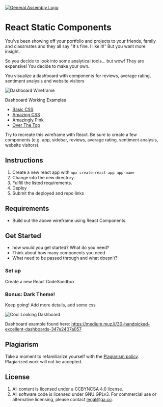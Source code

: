 [![General Assembly Logo](https://camo.githubusercontent.com/1a91b05b8f4d44b5bbfb83abac2b0996d8e26c92/687474703a2f2f692e696d6775722e636f6d2f6b6538555354712e706e67)](https://generalassemb.ly/education/web-development-immersive)

# React Static Components

You've been showing off your portfolio and projects to your friends, family and
classmates and they all say "It's fine. I like it!" But you want more insight.

So you decide to look into some analytical tools... but wow! They are expensive!
You decide to make your own.

You visualize a dashboard with components for reviews, average rating, sentiment
analysis and website visitors

![Dashboard Wireframe](https://i.imgur.com/5mCo2tV.png)

Dashboard Working Examples
 - [Basic CSS](https://sgd6m.csb.app/)
 - [Amazing CSS](https://e5x7h.codesandbox.io/)
 - [Amazingly Pink](https://02dez.csb.app/)
 - [Over The Top](https://o3o5k.csb.app/)

Try to recreate this wireframe with React. Be sure to create a few components
(e.g. app, sidebar, reviews, average rating, sentiment analysis, website
visitors).

## Instructions

1. Create a new react app with ```npx create-react-app app-name```
1. Change into the new directory.
1. Fulfill the listed requirements.
1. Deploy
1. Submit the deployed and repo links

## Requirements

- Build out the above wireframe using React Components. 

## Get Started

- how would you get started? What do you need?
- Think about how many components you need
- What need to be passed through and what doesn't?

### Set up

Create a new React CodeSandbox

### Bonus: Dark Theme!

Keep going! Add more details, add some css

![Cool Looking Dashboard](https://i.imgur.com/3kPnrAq.png)

Dashboard example found here:
https://medium.muz.li/30-handpicked-excellent-dashboards-347e2407a057

## Plagiarism

Take a moment to refamiliarize yourself with the
[Plagiarism policy](https://git.generalassemb.ly/DC-WDI/Administrative/blob/master/plagiarism.md).
Plagiarized work will not be accepted.

## License

1.  All content is licensed under a CC­BY­NC­SA 4.0 license.
1.  All software code is licensed under GNU GPLv3. For commercial use or
    alternative licensing, please contact legal@ga.co.
